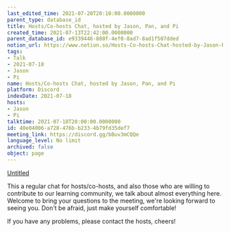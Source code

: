 ```yaml
---
last_edited_time: 2021-07-20T20:10:00.0000000
parent_type: database_id
title: Hosts/Co-hosts Chat, hosted by Jason, Pan, and Pi
created_time: 2021-07-13T22:42:00.0000000
parent_database_id: e9339446-880f-4ef0-8ad7-8ad1f507dded
notion_url: https://www.notion.so/Hosts-Co-hosts-Chat-hosted-by-Jason-Pan-and-Pi-40e04006a728476bb2334b79fd35def7
tags:
- Talk
- 2021-07-18
- Jason
- Pi
name: Hosts/Co-hosts Chat, hosted by Jason, Pan, and Pi
platform: Discord
indexDate: 2021-07-18
hosts:
- Jason
- Pi
talktime: 2021-07-18T20:00:00.0000000
id: 40e04006-a728-476b-b233-4b79fd35def7
meeting_link: https://discord.gg/bBuv3mCQQe
language_level: No limit
archived: false
object: page
---
```




[Untitled](https://www.notion.so/d637a27eb33f44cbb92a56c3359cc567)   



This a regular chat for hosts/co-hosts, and also those who are willing to contribute to our learning community, we talk about almost everything here. Welcome to bring your questions to the meeting, we're looking forward to seeing you. Don't be afraid, just make yourself comfortable!

If you have any problems, please contact the hosts, cheers!



